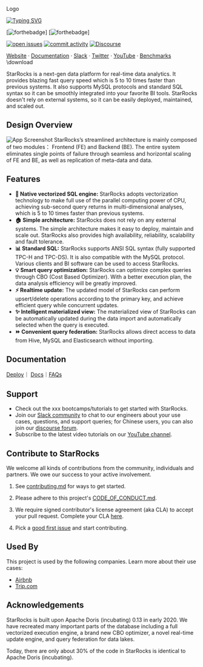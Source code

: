 
Logo

[![Typing SVG](https://readme-typing-svg.herokuapp.com?duration=3000&color=497d8c&lines=Real-time+Analytics+Made+Easy%EF%BC%81)](https://git.io/typing-svg)

[![forthebadge](https://forthebadge.com/images/badges/made-with-c-plus-plus.svg)] [![forthebadge](https://forthebadge.com/images/badges/built-by-developers.svg)]

[![open issues](https://img.shields.io/github/issues-raw/StarRocks/starrocks)](https://github.com/StarRocks/starrocks/issues)
[![commit activity](https://img.shields.io/github/commit-activity/m/StarRocks/starrocks)](http://www.gnu.org/licenses/agpl-3.0)
[![Discourse](https://img.shields.io/discourse/topics?server=https%3A%2F%2Fforum.starrocks.com%2F)](https://forum.starrocks.com/)

[Website](https://www.starrocks.com/EN-US/index) · [Documentation](https://docs.starrocks.com/en-us/main/introduction/StarRocks_intro)  · [Slack](https://join.slack.com/t/starrocks/shared_invite/zt-192zeqlc7-Afpz4mA9g0WO3rPeDbXLrw) · [Twitter](https://twitter.com/StarRocksLabs) · [YouTube](https://www.youtube.com/channel/UC38wR-ogamk4naaWNQ45y7Q/featured) · [Benchmarks](https://www.starrocks.com/en-us/blog/benchmark-test) \download

StarRocks is a next-gen data platform for real-time data analytics. It provides blazing fast query speed which is 5 to 10 times faster than previous systems. It also supports MySQL protocols and standard SQL syntax so it can be smoothly integrated into your favorite BI tools. StarRocks doesn't rely on external systems, so it can be easily deployed, maintained, and scaled out.


## Design Overview

![App Screenshot](https://camo.githubusercontent.com/b53355f4cb764125160d949b37626b2afcde57fcfda09a45fc1eebc77604a465/68747470733a2f2f6d69726f2e6d656469756d2e636f6d2f6d61782f313430302f312a466a6b38753661333966766567565f71325f5a5279772e706e67)
StarRocks’s streamlined architecture is mainly composed of two modules： Frontend (FE) and Backend (BE).  The entire system eliminates single points of failure through seamless and horizontal scaling of FE and BE, as well as replication of meta-data and data. 

## Features

*  **🚀 Native vectorized SQL engine:** StarRocks adopts vectorization technology to make full use of the parallel computing power of CPU, achieving sub-second query returns in multi-dimensional analyses, which is 5 to 10 times faster than previous systems.
* **🏠 Simple architecture:** StarRocks does not rely on any external systems. The simple architecture makes it easy to deploy, maintain and scale out. StarRocks also provides high availability, reliability, scalability and fault tolerance.
* **📊 Standard SQL:** StarRocks supports ANSI SQL syntax (fully supported TPC-H and TPC-DS). It is also compatible with the MySQL protocol. Various clients and BI software can be used to access StarRocks.
* **💡 Smart query optimization:** StarRocks can optimize complex queries through CBO (Cost Based Optimizer). With a better execution plan, the data analysis efficiency will be greatly improved.
* **⚡ Realtime update:** The updated model of StarRocks can perform upsert/delete operations according to the primary key, and achieve efficient query while concurrent updates.
* **✨ Intelligent materialized view:** The materialized view of StarRocks can be automatically updated during the data import and automatically selected when the query is executed.
* **⏩ Convenient query federation:** StarRocks allows direct access to data from Hive, MySQL and Elasticsearch without importing.


## Documentation

[Deploy](https://docs.starrocks.com/en-us/main/quick_start/Deploy)｜ [Docs](https://docs.starrocks.com/en-us/main/introduction/StarRocks_intro)｜[FAQs](https://docs.starrocks.com/en-us/main/faq/Deploy_faq)

## Support
-   Check out the  xxx bootcamps/tutorials to get started with StarRocks.
-   Join our  [Slack community](https://join.slack.com/t/starrocks/shared_invite/zt-192zeqlc7-Afpz4mA9g0WO3rPeDbXLrw)  to chat to our engineers about your use cases, questions, and support queries; for Chinese users, you can also join our [discourse forum](https://forum.starrocks.com/).
-   Subscribe to the latest video tutorials on our  [YouTube channel](https://www.youtube.com/channel/UC38wR-ogamk4naaWNQ45y7Q/featured).

## Contribute to StarRocks

We welcome all kinds of contributions from the community, individuals and partners. We owe our success to your active involvement.

1. See [contributing.md](https://github.com/StarRocks/starrocks/blob/main/CONTRIBUTING.md) for ways to get started.

2. Please adhere to this project's [CODE_OF_CONDUCT.md](https://github.com/StarRocks/starrocks/blob/main/CODE_OF_CONDUCT.md).

3. We require signed contributor's license agreement (aka CLA) to accept your pull request. Complete your CLA [here](https://cla-assistant.io/StarRocks/starrocks).
4. Pick a [good first issue](https://github.com/StarRocks/starrocks/labels/good%20first%20issue) and start contributing. 


## Used By

This project is used by the following companies. Learn more about their use cases:

- [Airbnb](https://www.youtube.com/watch?v=AzDxEZuMBwM&ab_channel=StarRocks_labs)
- [Trip.com](https://starrocks.medium.com/trip-com-starrocks-efficiently-supports-high-concurrent-queries-dramatically-reduces-labor-and-1e1921dd6bf8) 


## Acknowledgements

StarRocks is built upon Apache Doris (incubating) 0.13 in early 2020. We have recreated many important parts of the database including a full vectorized execution engine, a brand new CBO optimizer, a novel real-time update engine, and query federation for data lakes. 

Today, there are only about 30% of the code in StarRocks is identical to Apache Doris (incubating).
